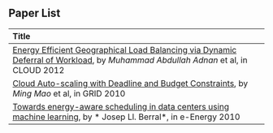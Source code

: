 ## Paper List



| Title|
|:-----|
|[Energy Efficient Geographical Load Balancing via Dynamic Deferral of Workload](http://ieeexplore.ieee.org/stamp/stamp.jsp?tp=&arnumber=6253505), by *Muhammad Abdullah Adnan* et al, in CLOUD 2012| 
| [Cloud Auto-scaling with Deadline and Budget Constraints](http://ieeexplore.ieee.org/stamp/stamp.jsp?tp=&arnumber=5697966), by *Ming Mao* et al, in GRID 2010|
| [Towards energy-aware scheduling in data centers using machine learning](http://dl.acm.org/citation.cfm?id=1791349), by *	Josep Ll. Berral*, in e-Energy 2010|
